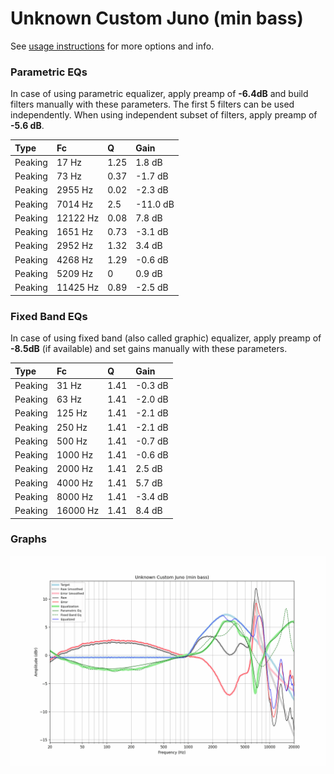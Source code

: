 # Unknown Custom Juno (min bass)
See [usage instructions](https://github.com/jaakkopasanen/AutoEq#usage) for more options and info.

### Parametric EQs
In case of using parametric equalizer, apply preamp of **-6.4dB** and build filters manually
with these parameters. The first 5 filters can be used independently.
When using independent subset of filters, apply preamp of **-5.6 dB**.

| Type    | Fc       |    Q | Gain     |
|:--------|:---------|:-----|:---------|
| Peaking | 17 Hz    | 1.25 | 1.8 dB   |
| Peaking | 73 Hz    | 0.37 | -1.7 dB  |
| Peaking | 2955 Hz  | 0.02 | -2.3 dB  |
| Peaking | 7014 Hz  | 2.5  | -11.0 dB |
| Peaking | 12122 Hz | 0.08 | 7.8 dB   |
| Peaking | 1651 Hz  | 0.73 | -3.1 dB  |
| Peaking | 2952 Hz  | 1.32 | 3.4 dB   |
| Peaking | 4268 Hz  | 1.29 | -0.6 dB  |
| Peaking | 5209 Hz  | 0    | 0.9 dB   |
| Peaking | 11425 Hz | 0.89 | -2.5 dB  |

### Fixed Band EQs
In case of using fixed band (also called graphic) equalizer, apply preamp of **-8.5dB**
(if available) and set gains manually with these parameters.

| Type    | Fc       |    Q | Gain    |
|:--------|:---------|:-----|:--------|
| Peaking | 31 Hz    | 1.41 | -0.3 dB |
| Peaking | 63 Hz    | 1.41 | -2.0 dB |
| Peaking | 125 Hz   | 1.41 | -2.1 dB |
| Peaking | 250 Hz   | 1.41 | -2.1 dB |
| Peaking | 500 Hz   | 1.41 | -0.7 dB |
| Peaking | 1000 Hz  | 1.41 | -0.6 dB |
| Peaking | 2000 Hz  | 1.41 | 2.5 dB  |
| Peaking | 4000 Hz  | 1.41 | 5.7 dB  |
| Peaking | 8000 Hz  | 1.41 | -3.4 dB |
| Peaking | 16000 Hz | 1.41 | 8.4 dB  |

### Graphs
![](./Unknown%20Custom%20Juno%20(min%20bass).png)